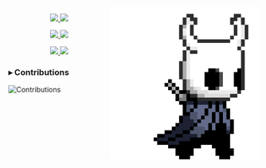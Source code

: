   <img align="right" width="300" src="https://raw.githubusercontent.com/TanZng/TanZng/master/assets/hollor_knight3.gif" alt="avatar">
  <p align="center">
 <a href="https://skillicons.dev">
		<img src="https://skillicons.dev/icons?i=java" />
	        <img src="https://skillicons.dev/icons?i=lua" />
	</a>
</p>

  <p align="center">
 <a href="https://skillicons.dev">
		<img src="https://skillicons.dev/icons?i=html" />
	        <img src="https://skillicons.dev/icons?i=mongodb" />
	</a>
</p>

  <p align="center">
 <a href="https://skillicons.dev">
		<img src="https://skillicons.dev/icons?i=sqlite" />
	        <img src="https://skillicons.dev/icons?i=intellij" />
	</a>
</p>

### ▸ Contributions

![Contributions](https://github-readme-stats.vercel.app/api?username=arcaanoo&theme=synthwave&show_icons=true&hide_title=true&count_private=true)
